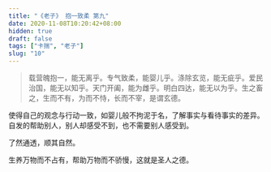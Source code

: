 ```yaml
---
title: "《老子》 抱一致柔 第九"
date: 2020-11-08T10:20:42+08:00
hidden: true
draft: false
tags: ["卡揣", "老子"]
slug: "10"
---
```


> 载营魄抱一，能无离乎。专气致柔，能婴儿乎。涤除玄览，能无疵乎。爱民治国，能无以知乎。天门开阖，能为雌乎。明白四达，能无以为乎。生之畜之，生而不有，为而不恃，长而不宰，是谓玄德。

使得自己的观念与行动一致，如婴儿般不拘泥于名，了解事实与看待事实的差异。自发的帮助别人，别人却感受不到，也不需要别人感受到。

了然通透，顺其自然。

生养万物而不占有，帮助万物而不骄慢，这就是圣人之德。